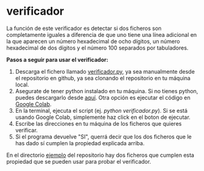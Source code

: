 # verificador

La función de este verificador es detectar si dos ficheros son completamente iguales a diferencia de que uno tiene una línea adicional en la que aparecen un número hexadecimal de ocho dígitos, un número hexadecimal de dos dígitos y el número 100 separados por tabuladores.

**Pasos a seguir para usar el verificador:**

1. Descarga el fichero llamado [verificador.py](verificador.py), ya sea manualmente desde el repositorio en github, ya sea clonando el repositorio en tu máquina local.
2. Asegurate de tener python instalado en tu máquina. Si no tienes python, puedes descargarlo desde [aquí](https://www.python.org/downloads/). Otra opción es ejecutar el código en [Google Colab](https://colab.google).
3. En la terminal, ejecuta el script (ej. *python verificador.py*). Si se está usando Google Colab, simplemente haz click en el boton de ejecutar.
4. Escribe las direcciones en tu máquina de los ficheros que quieres verificar.
5. Si el programa devuelve "SI", querrá decir que los dos ficheros que le has dado sí cumplen la propiedad explicada arriba.

En el directorio [ejemplo](ejemplo) del repositorio hay dos ficheros que cumplen esta propiedad que se pueden usar para probar el verificador.
